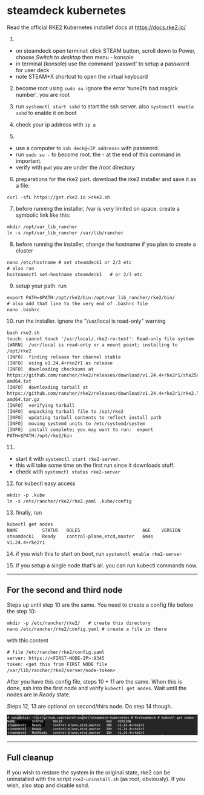 # steamdeck kubernetes

Read the official RKE2 Kubernetes installef docs at https://docs.rke2.io/

1. 
- on steamdeck open terminal: click STEAM button, scroll down to Power, choose *Switch to desktop*
then menu - konsole
- in terminal (konsole) use the command 'passwd' to setup a password for user deck
- note STEAM+X shortcut to open the virtual keyboard

2. become root using `sudo su`. ignore the error 'tune2fs bad magick number'. you are root

3. run `systemctl start sshd` to start the ssh server. also `systemctl enable sshd` to enable it on boot

4. check your ip address with `ip a`

5. 
- use a computer to `ssh deck@<IP address>` with password. 
- run `sudo su -` to become root. the - at the end of this command in important.
- verify with `pwd` you are under the /root directory

6. preparations for the rke2 part. download the rke2 installer and save it as a file:
```
curl -sfL https://get.rke2.io >rke2.sh
```

7. before running the installer, /var is very limited on space. create a symbolic link like this:
```
mkdir /opt/var_lib_rancher
ln -s /opt/var_lib_rancher /var/lib/rancher
```

8. before running the installer, change the hostname if you plan to create a cluster
```
nano /etc/hostname # set steamdeck1 or 2/3 etc
# also run
hostnamectl set-hostname steamdeck1   # or 2/3 etc
``` 

9. setup your path. run
```
export PATH=$PATH:/opt/rke2/bin:/opt/var_lib_rancher/rke2/bin/
# also add that line to the very end of .bashrc file 
nano .bashrc 
```

10. run the installer. ignore the "/usr/local is read-only" warning
```
bash rke2.sh 
touch: cannot touch '/usr/local/.rke2-ro-test': Read-only file system
[WARN]  /usr/local is read-only or a mount point; installing to /opt/rke2
[INFO]  finding release for channel stable
[INFO]  using v1.24.4+rke2r1 as release
[INFO]  downloading checksums at https://github.com/rancher/rke2/releases/download/v1.24.4+rke2r1/sha256sum-amd64.txt
[INFO]  downloading tarball at https://github.com/rancher/rke2/releases/download/v1.24.4+rke2r1/rke2.linux-amd64.tar.gz
[INFO]  verifying tarball
[INFO]  unpacking tarball file to /opt/rke2
[INFO]  updating tarball contents to reflect install path
[INFO]  moving systemd units to /etc/systemd/system
[INFO]  install complete; you may want to run:  export PATH=$PATH:/opt/rke2/bin
```

11.
- start it with `systemctl start rke2-server`. 
- this will take some time on the first run since it downloads stuff.
- check with `systemctl status rke2-server`

12. for kubectl easy access
```
mkdir -p .kube
ln -s /etc/rancher/rke2/rke2.yaml .kube/config
```
13. finally, run
```
kubectl get nodes
NAME         STATUS   ROLES                       AGE    VERSION
steamdeck1   Ready    control-plane,etcd,master   6m4s   v1.24.4+rke2r1
```

14. if you wish this to start on boot, run `systemctl enable rke2-server`

15. if you setup a single node that's all. you can run kubectl commands now.

---

## For the second and third node

Steps up until step 10 are the same. 
You need to create a config file before the step 10:

```
mkdir -p /etc/rancher/rke2/   # create this directory
nano /etc/rancher/rke2/config.yaml # create a file in there
```
with this content
```
# file /etc/rancher/rke2/config.yaml
server: https://<FIRST-NODE-IP>:9345
token: <get this from FIRST NODE file /var/lib/rancher/rke2/server/node-token>
```

After you have this config file,  steps 10 + 11 are the same. When this is done, ssh into the first node
and verify `kubectl get nodes`. Wait until the nodes are in *Ready* state.

Steps 12, 13 are optional on second/thirs node. Do step 14 though.

![kubectl get nodes](kubectl-get-nodes.png)

---

## Full cleanup

If you wish to restore the system in the original state, rke2 can be uninstalled with the script `rke2-uninstall.sh` (as root, obviously). If you wish, also stop and disable sshd.

